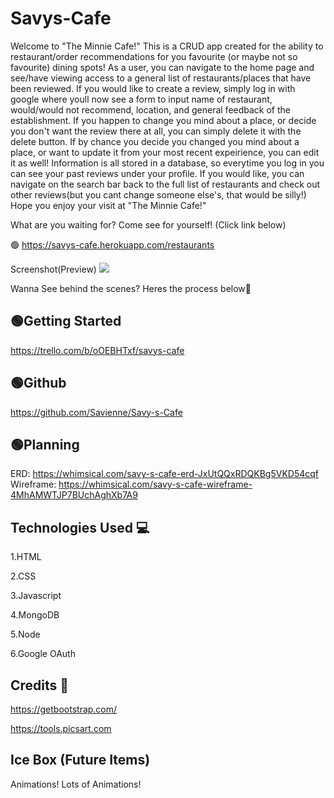 # Savys-Cafe

Welcome to "The Minnie Cafe!" This is a CRUD app created for the ability to
restaurant/order recommendations for you favourite (or maybe not so favourite) dining spots! As a user, you can navigate to the home page and see/have viewing access to a general list of restaurants/places that have been reviewed. If you would like to create a review, simply log in with google where youll now see a form to input name of restaurant, would/would not recommend, location, and general feedback of the establishment. If you happen to change you mind about a place, or decide you don't want the review there at all, you can simply delete it with the delete button. If by chance you decide you changed you mind about a place, or want to update it from your most recent expeirience, you can edit it as well! Information is all stored in a database, so everytime you log in you can see your past reviews under your profile. If you would like, you can navigate on the search bar back to the full list of restaurants and check out other reviews(but you cant change someone else's, that would be silly!) Hope you enjoy your visit at "The Minnie Cafe!"


What are you waiting for? Come see for yourself! (Click link below)

🟢 https://savys-cafe.herokuapp.com/restaurants

Screenshot(Preview) 
<img src="public/assets/images/Screen Shot 2022-06-30 at 12.50.08 PM.png">


Wanna See behind the scenes? Heres the process below🚧

🟢Getting Started
-------------------
https://trello.com/b/oOEBHTxf/savys-cafe

🟢Github
------------------
https://github.com/Savienne/Savy-s-Cafe

🟢Planning
------------------
ERD: https://whimsical.com/savy-s-cafe-erd-JxUtQQxRDQKBg5VKD54cqf
Wireframe: https://whimsical.com/savy-s-cafe-wireframe-4MhAMWTJP7BUchAghXb7A9


Technologies Used 💻
------------------
1.HTML  

2.CSS  

3.Javascript  

4.MongoDB  

5.Node  

6.Google OAuth

Credits 🤝
------------------

https://getbootstrap.com/


https://tools.picsart.com


Ice Box (Future Items) 
----------------------

Animations! Lots of Animations! 
